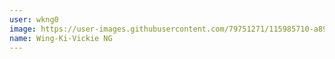 ```yaml
---
user: wkng0
image: https://user-images.githubusercontent.com/79751271/115985710-a89bb980-a5df-11eb-9f80-1eb64b28e00b.jpg
name: Wing-Ki-Vickie NG
---
```


